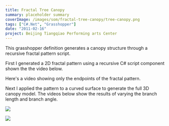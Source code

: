 ```yaml
---
title: Fractal Tree Canopy
summary: placeholder summary
coverImage: /images/som/fractal-tree-canopy/tree-canopy.png
tags: ["C#.Net", "Grasshopper"]
date: "2011-02-16"
project: Beijing Tiangqiao Performing arts Center
---
```


This grasshopper definition generates a canopy structure through a recursive fractal pattern script.

First I generated a 2D fractal pattern using a recursive C# script component shown the the video below.

Here's a video showing only the endpoints of the fractal pattern.

Next I applied the pattern to a curved surface to generate the full 3D canopy model. The videos below show the results of varying the branch length and branch angle.

![](/images/som/fractal-tree-canopy/tree-canopy.jpg)

![](/images/som/fractal-tree-canopy/Tree-Structure-Samples.png)
